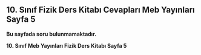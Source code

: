 ## 10. Sınıf Fizik Ders Kitabı Cevapları Meb Yayınları Sayfa 5

**Bu sayfada soru bulunmamaktadır.**

**10. Sınıf Meb Yayınları Fizik Ders Kitabı Sayfa 5**